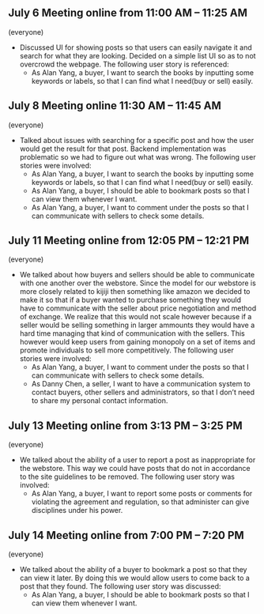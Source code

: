## July 6 Meeting online from 11:00 AM – 11:25 AM
(everyone)
- Discussed UI for showing posts so that users can easily navigate it and search for what they are looking. Decided on a simple list UI so as to not overcrowd the webpage. The following user story is referenced:
  - As Alan Yang, a buyer, I want to search the books by inputting some keywords or labels, so that I can find what I need(buy or sell) easily.

## July 8 Meeting online 11:30 AM – 11:45 AM
(everyone)
- Talked about issues with searching for a specific post and how the user would get the result for that post. Backend implementation was problematic so we had to figure out what was wrong. The following user stories were involved:
  - As Alan Yang, a buyer, I want to search the books by inputting some keywords or labels, so that I can find what I need(buy or sell) easily.
  - As Alan Yang, a buyer, I should be able to bookmark posts so that I can view them whenever I want.
  -  As Alan Yang, a buyer, I want to comment under the posts so that I can communicate with sellers to check some details.

## July 11 Meeting online from 12:05 PM – 12:21 PM
(everyone)
- We talked about how buyers and sellers should be able to communicate with one another over the webstore. Since the model for our webstore is more closely related to kijiji then something like amazon we decided to make it so that if a buyer wanted to purchase something they would have to communicate with the seller about price negotiation and method of exchange. We realize that this would not scale however because if a seller would be selling something in larger ammounts they would have a hard time managing that kind of communication with the sellers. This however would keep users from gaining monopoly on a set of items and promote individuals to sell more competitively. The following user stories were involved:
  -  As Alan Yang, a buyer, I want to comment under the posts so that I can communicate with sellers to check some details.
  - As Danny Chen, a seller, I want to have a communication system to contact buyers, other sellers and administrators, so that I don’t need to share my personal contact information.

## July 13 Meeting online from 3:13 PM – 3:25 PM
(everyone)
- We talked about the ability of a user to report a post as inappropriate for the webstore. This way we could have posts that do not in accordance to the site guidelines to be removed. The following user story was involved:
  - As Alan Yang, a buyer, I want to report some posts or comments for violating the agreement and regulation, so that administer can give disciplines under his power.

## July 14 Meeting online from 7:00 PM – 7:20 PM
(everyone)
- We talked about the ability of a buyer to bookmark a post so that they can view it later. By doing this we would allow users to come back to a post that they found. The following user story was discussed:
  - As Alan Yang, a buyer, I should be able to bookmark posts so that I can view them whenever I want.
